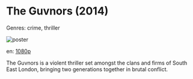 # The Guvnors (2014)

Genres: crime, thriller

![poster](http://image.tmdb.org/t/p/w500/2XxJMTTccZuGD3XjlXZ6FiWK2A5.jpg)

en:
  [1080p](magnet:?xt=urn:btih:5a9c7839f6b2e324e864ae17bb76be434ba32535&dn=The+Guvnors+(2014)+%5B1080p%5D&tr=udp%3A%2F%2Ftracker.yify-torrents.com%2Fannounce&tr=udp%3A%2F%2Fopen.demonii.com%3A1337%2Fannounce&tr=udp%3A%2F%2Fexodus.desync.com%3A6969&tr=udp%3A%2F%2Ftracker.istole.it%3A80&tr=udp%3A%2F%2Ftracker.publicbt.com%3A80&tr=udp%3A%2F%2Ftracker.publichd.eu%3A80%2Fannounce&tr=udp%3A%2F%2Ftracker.openbittorrent.com%3A80%2Fannounce&tr=udp%3A%2F%2Fcoppersurfer.tk%3A6969%2Fannounce)
  


The Guvnors is a violent thriller set amongst the clans and firms of South East London, bringing two generations together in brutal conflict.